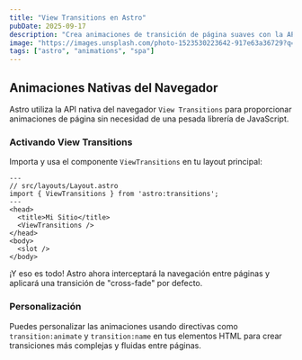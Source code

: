 ```yaml
---
title: "View Transitions en Astro"
pubDate: 2025-09-17
description: "Crea animaciones de transición de página suaves con la API de View Transitions."
image: "https://images.unsplash.com/photo-1523530223642-917e63a36729?q=80&w=2070&auto=format&fit=crop&ixlib=rb-4.0.3&ixid=M3wxMjA3fDB8MHxwaG90by1wYWdlfHx8fGVufDB8fHx8fA%3D%3D"
tags: ["astro", "animations", "spa"]
---
```


## Animaciones Nativas del Navegador

Astro utiliza la API nativa del navegador `View Transitions` para proporcionar animaciones de página sin necesidad de una pesada librería de JavaScript.

### Activando View Transitions

Importa y usa el componente `ViewTransitions` en tu layout principal:

```astro
---
// src/layouts/Layout.astro
import { ViewTransitions } from 'astro:transitions';
---
<head>
  <title>Mi Sitio</title>
  <ViewTransitions />
</head>
<body>
  <slot />
</body>
```

¡Y eso es todo! Astro ahora interceptará la navegación entre páginas y aplicará una transición de "cross-fade" por defecto.

### Personalización

Puedes personalizar las animaciones usando directivas como `transition:animate` y `transition:name` en tus elementos HTML para crear transiciones más complejas y fluidas entre páginas.